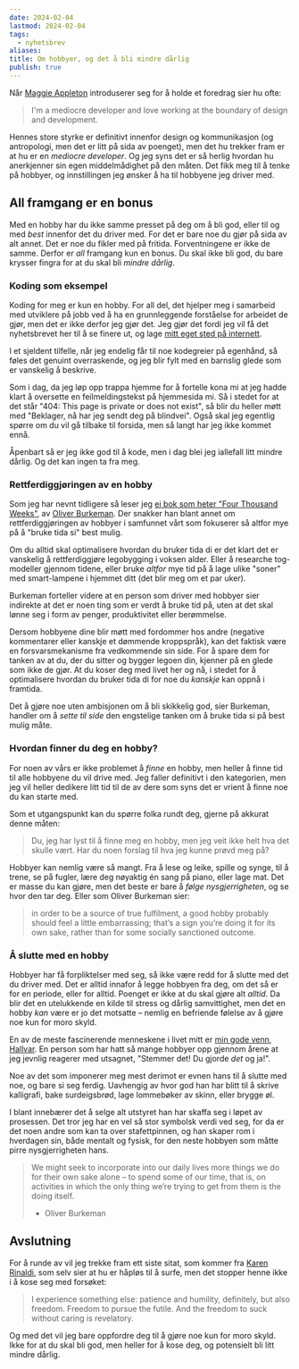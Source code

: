 ```yaml
---
date: 2024-02-04
lastmod: 2024-02-04
tags:
  - nyhetsbrev
aliases: 
title: Om hobbyer, og det å bli mindre dårlig
publish: true
---
```


Når [Maggie Appleton](https://maggieappleton.com/) introduserer seg for å holde et foredrag sier hu ofte:

>  I'm a mediocre developer and love working at the boundary of design and development.

Hennes store styrke er definitivt innenfor design og kommunikasjon (og antropologi, men det er litt på sida av poenget), men det hu trekker fram er at hu er en *mediocre developer*. Og jeg syns det er så herlig hvordan hu anerkjenner sin egen middelmådighet på den måten. Det fikk meg til å tenke på hobbyer, og innstillingen jeg ønsker å ha til hobbyene jeg driver med.

## All framgang er en bonus

Med en hobby har du ikke samme presset på deg om å bli god, eller til og med *best* innenfor det du driver med. For det er bare noe du gjør på sida av alt annet. Det er noe du fikler med på fritida. Forventningene er ikke de samme. Derfor er *all* framgang kun en bonus. Du skal ikke bli god, du bare krysser fingra for at du skal bli *mindre dårlig*.

### Koding som eksempel

Koding for meg er kun en hobby. For all del, det hjelper meg i samarbeid med utviklere på jobb ved å ha en grunnleggende forståelse for arbeidet de gjør, men det er ikke derfor jeg gjør det. Jeg gjør det fordi jeg vil få det nyhetsbrevet her til å se finere ut, og lage [mitt eget sted på internett](https://simenskriver.no/). 

I et sjeldent tilfelle, når jeg endelig får til noe kodegreier på egenhånd, så føles det genuint overraskende, og jeg blir fylt med en barnslig glede som er vanskelig å beskrive. 

Som i dag, da jeg løp opp trappa hjemme for å fortelle kona mi at jeg hadde klart å oversette en feilmeldingstekst på hjemmesida mi. Så i stedet for at det står "404: This page is private or does not exist", så blir du heller møtt med "Beklager, nå har jeg sendt deg på blindvei". Også skal jeg egentlig spørre om du vil gå tilbake til forsida, men så langt har jeg ikke kommet ennå.

Åpenbart så er jeg ikke god til å kode, men i dag blei jeg iallefall litt mindre dårlig. Og det kan ingen ta fra meg.

### Rettferdiggjøringen av en hobby

Som jeg har nevnt tidligere så leser jeg [ei bok som heter "Four Thousand Weeks"](https://buttondown.email/simenskriver/archive/35-4000-uker-og-kommentarer-i-margen/), av [Oliver Burkeman](https://www.oliverburkeman.com/?utm_source=simenskriver&utm_medium=email&utm_campaign=35-4000-uker-og-kommentarer-i-margen). Der snakker han blant annet om rettferdiggjøringen av hobbyer i samfunnet vårt som fokuserer så altfor mye på å "bruke tida si" best mulig.

Om du alltid skal optimalisere hvordan du bruker tida di er det klart det er vanskelig å rettferdiggjøre legobygging i voksen alder. Eller å researche tog-modeller gjennom tidene, eller bruke *altfor* mye tid på å lage ulike "soner" med smart-lampene i hjemmet ditt (det blir meg om et par uker).

Burkeman forteller videre at en person som driver med hobbyer sier indirekte at det er noen ting som er verdt å bruke tid på, uten at det skal lønne seg i form av penger, produktivitet eller berømmelse. 

Dersom hobbyene dine blir møtt med fordommer hos andre (negative kommentarer eller kanskje et dømmende kroppspråk), kan det faktisk være en forsvarsmekanisme fra vedkommende sin side. For å spare dem for tanken av at du, der du sitter og bygger legoen din, kjenner på en glede som ikke de gjør. At du koser deg med livet her og nå, i stedet for å optimalisere hvordan du bruker tida di for noe du *kanskje* kan oppnå i framtida.

Det å gjøre noe uten ambisjonen om å bli skikkelig god, sier Burkeman, handler om å *sette til side* den engstelige tanken om å bruke tida si på best mulig måte.

### Hvordan finner du deg en hobby?

For noen av vårs er ikke problemet å *finne* en hobby, men heller å finne tid til alle hobbyene du vil drive med. Jeg faller definitivt i den kategorien, men jeg vil heller dedikere litt tid til de av dere som syns det er vrient å finne noe du kan starte med.

Som et utgangspunkt kan du spørre folka rundt deg, gjerne på akkurat denne måten:

> Du, jeg har lyst til å finne meg en hobby, men jeg veit ikke helt hva det skulle vært. Har du noen forslag til hva jeg kunne prøvd meg på?

Hobbyer kan nemlig være så mangt. Fra å lese og leike, spille og synge, til å trene, se på fugler, lære deg nøyaktig én sang på piano, eller lage mat. Det er masse du kan gjøre, men det beste er bare å *følge nysgjerrigheten*, og se hvor den tar deg. Eller som Oliver Burkeman sier:

> in order to be a source of true fulfilment, a good hobby probably should feel a little embarrassing; that’s a sign you’re doing it for its own sake, rather than for some socially sanctioned outcome.

### Å slutte med en hobby

Hobbyer har få forpliktelser med seg, så ikke være redd for å slutte med det du driver med. Det er alltid innafor å legge hobbyen fra deg, om det så er for en periode, eller for alltid. Poenget er ikke at du skal gjøre alt *alltid*. Da blir det en utelukkende en kilde til stress og dårlig samvittighet, men det en hobby *kan* være er jo det motsatte – nemlig en befriende følelse av å gjøre noe kun for moro skyld.

En av de meste fascinerende menneskene i livet mitt er [min gode venn, Hallvar](https://www.buggejohnsen.no/). En person som har hatt så mange hobbyer opp gjennom årene at jeg jevnlig reagerer med utsagnet, "Stemmer det! Du gjorde *det* og ja!".

Noe av det som imponerer meg mest derimot er evnen hans til å slutte med noe, og bare si seg ferdig. Uavhengig av hvor god han har blitt til å skrive kalligrafi, bake surdeigsbrød, lage lommebøker av skinn, eller brygge øl.

I blant innebærer det å selge alt utstyret han har skaffa seg i løpet av prosessen. Det tror jeg har en vel så stor symbolsk verdi ved seg, for da er det noen andre som kan ta over stafettpinnen, og han skaper rom i hverdagen sin, både mentalt og fysisk, for den neste hobbyen som måtte pirre nysgjerrigheten hans. 

> We might seek to incorporate into our daily lives more things we do for their own sake alone – to spend some of our time, that is, on activities in which the only thing we’re trying to get from them is the doing itself.
> 
> - Oliver Burkeman

## Avslutning

For å runde av vil jeg trekke fram ett siste sitat, som kommer fra [Karen Rinaldi](https://suckatsomething.com/), som selv sier at hu er håpløs til å surfe, men det stopper henne ikke i å kose seg med forsøket:

> I experience something else: patience and humility, definitely, but also freedom. Freedom to pursue the futile. And the freedom to suck without caring is revelatory.

Og med det vil jeg bare oppfordre deg til å gjøre noe kun for moro skyld. Ikke for at du skal bli god, men heller for å kose deg, og potensielt bli litt mindre dårlig.
